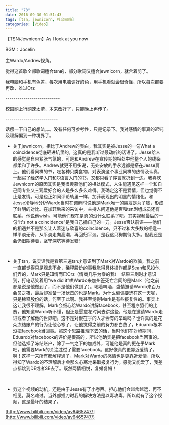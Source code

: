 ```yaml
---
title: "73"
date: 2016-09-30 01:51:43
tags: [tsn, jewnicorn, 社交网络]
categories: [Video]
---
```


<p>【TSN/Jewnicorn】As I look at you now <br /></p> 
<p>BGM：Jocelin</p> 
<p>主Wardo/Andrew视角。</p> 
<p>觉得这首歌全部歌词适合tsn的，部分歌词又适合jewnicorn，就合着剪了。</p> 
<p>我电脑和手机有色差，每次用电脑调好的色，用手机看就会很奇怪，所以每次都要再改，难过Orz</p> 
<p>---------------------------</p> 
<p>校园网上行网速太渣，本来改好了，只能晚上再传了。</p> 
<p>--------------------------</p> 
<p>话痨一下自己的想法。。。没有任何可参考性，只是记录下。我对感情的事真的迟钝及理解偏到一种境界了。<br /></p> 
<ul> 
 <li><p>关于jewnicorn，相比于Andrew的表白，我其实是被Jesse的一句What a coincidence彻底砸进坑里的，这真的是我听过最动听的话语了。Jesse给人的感觉是自带紧张气氛的，可是和Andrew在宣传期的相处中他整个人的线条都柔和了许多。Andrew就更不用多说，无处安放的手永远都是搭在Jesse肩上。他们看同样的书，吃各种贝类食物，对表演这个事业同样的热情及认真，一起买了经济学入门和C语言入门的书，又都只看了序言就扔到一边。我喜欢Jewnicorn的原因其实是我很羡慕他们的相处模式，人生能遇见这样一个和自己同专业又三观爱好合的人是多么多么难得。我确定这不是爱情，但也觉得不止是友情。可是也正如同评论轨里一样，加菲表现出的明显的情绪化，和Jesse冷静地分析Wardo当时在调解时说他是Mark唯一的朋友是为了钱，形成了鲜明的对比。在加菲后来的采访中，主持人问道他是否和tsn剧组成员还有联系，他说他wish。可能他们现在是真的没什么联系了吧。其实视频最后的一句“It's not a coincidence”是我自己捅自己的一刀。Jesse否认前语——他们的相遇并不是那么让人着迷与欣喜的coincidence，只不过和大多数的相逢一样平淡无奇，从平淡走向高潮，再回归平淡。是我这只狗期待太多。但我还是会仍旧期待着，坚守深坑等待发糖!</p><p><br /></p></li> 
 <li><p>关于tsn，说实话我是看第三遍tsn才意识到了Mark对Wardo的欺骗，我之前一直都觉得只是观念不合，稀释股份的事我觉得具体操作都是Sean和风投他们弄的，Mark只是知情而已Orz（情商几乎为零的我）&nbsp;&nbsp;结果三刷时才意识到，打电话笑着用“we did it”哄Wardo来加州签死亡合同的是Mark（他之前都是说是他做到了，而不是他们做到了）。喝着啤酒，盛情邀请Wardo来百万会员之夜，最后却准备一场伏击的也是Mark。为什么偏偏要选在这一天呢，只是稀释股份的话，何至于此啊。我甚至觉得Mark是有些报复性的。事实上这让我很不理解。Mark会细心给Wardo讲解facebook，甚至程序猿们的比赛，他知道Wardo听不懂，但还是愿意花时间去讲这些，他是在邀请Wardo走进或者了解他的世界吧。这不是对很在乎的人才会有的举动吗？也许真的是花朵冻结账户的行为让他心寒了，让他觉得之前的努力都白费了，Eduardo根本没把facebook当回事。照这个思路推理下去的话，当时他们在对峙期间，Eduardo对facebook的评价是很高的，所以他确实是把facebook当回事的。但他选择了冻结账户，除了一气之下的加成外，可能他是真的更在乎Mark吧，他需要Mark的关注胜过了需要facebook。这好像真的更靠近爱情了。啊！这样一来所有都解释通了，Mark对Wardo的感情也是更靠近爱情，所以得知了Wardo的不理解后才会那么心寒地采取报复行为。感觉又能爱了，我差点都跳到DE或者SE去了。既然两情相悦，复婚复婚！</p><p><br /></p></li> 
 <li><p>剪这个视频的动机，还是由于Jesse有了小卷西。担心他们会越岔越远，再不相见，莫名难过。当外部插刀时我的解决方法是以毒攻毒，所以就有了这个视频，这是最坏的结果了。</p></li> 
</ul>

[http://www.bilibili.com/video/av6465747/](http://www.bilibili.com/video/av6465747/)